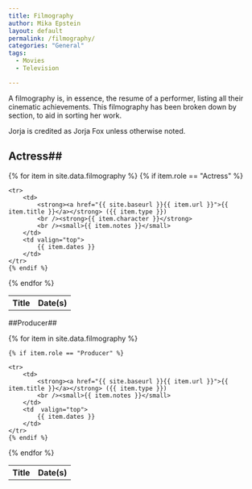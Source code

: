 ```yaml
---
title: Filmography
author: Mika Epstein
layout: default
permalink: /filmography/
categories: "General"
tags: 
  - Movies
  - Television

---
```

A filmography is, in essence, the resume of a performer, listing all their cinematic achievements. This filmography has been broken down by section, to aid in sorting her work.

Jorja is credited as Jorja Fox unless otherwise noted.

## Actress##  

<table class="wikitable" width="100%">
<tbody>

<tr>
	<th> Title </th>
	<th> Date(s)</th>
</tr>

{% for item in site.data.filmography %}
	{% if item.role == "Actress" %}

	<tr>
		<td>
			<strong><a href="{{ site.baseurl }}{{ item.url }}">{{ item.title }}</a></strong> ({{ item.type }})
			<br /><strong>{{ item.character }}</strong>
			<br /><small>{{ item.notes }}</small>
		</td>
		<td valign="top">
			{{ item.dates }}
		</td>
	</tr>
	{% endif %}
{% endfor %}
</tbody>
</table>

##Producer##  

<table class="wikitable" width="90%">
<tbody>

<tr>
	<th> Title </th>
	<th> Date(s)</th>
</tr>

{% for item in site.data.filmography %}

	{% if item.role == "Producer" %}

	<tr>
		<td>
			<strong><a href="{{ site.baseurl }}{{ item.url }}">{{ item.title }}</a></strong> ({{ item.type }})
			<br /><small>{{ item.notes }}</small>
		</td>
		<td  valign="top">
			{{ item.dates }}
		</td>
	</tr>
	{% endif %}
{% endfor %}
</tbody>
</table>